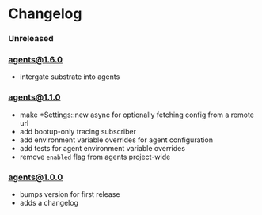 # Changelog

### Unreleased

### agents@1.6.0

- intergate substrate into agents

### agents@1.1.0

- make \*Settings::new async for optionally fetching config from a remote url
- add bootup-only tracing subscriber
- add environment variable overrides for agent configuration
- add tests for agent environment variable overrides
- remove `enabled` flag from agents project-wide

### agents@1.0.0

- bumps version for first release
- adds a changelog
